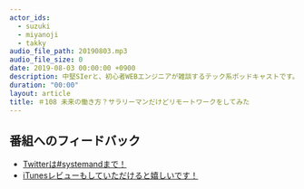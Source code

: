 ```yaml
---
actor_ids:
  - suzuki
  - miyanoji
  - takky
audio_file_path: 20190803.mp3
audio_file_size: 0
date: 2019-08-03 00:00:00 +0900
description: 中堅SIerと、初心者WEBエンジニアが雑談するテック系ポッドキャストです。
duration: "00:00"
layout: article
title: ＃108 未来の働き方？サラリーマンだけどリモートワークをしてみた
---
```

## 番組へのフィードバック
* [Twitterは#systemandまで！](https://twitter.com/search?q=%23systemand)
* [iTunesレビューもしていただけると嬉しいです！](https://itunes.apple.com/jp/podcast/systemand-online/id1205168408?mt=2)

